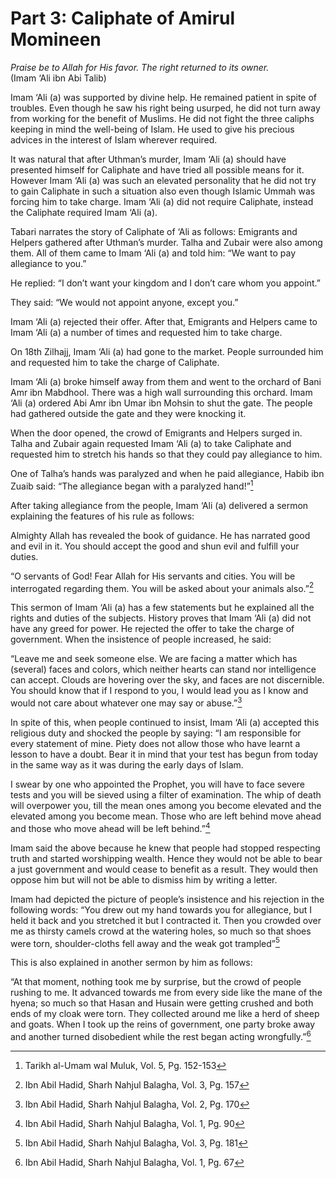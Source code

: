 Part 3: Caliphate of Amirul Momineen
====================================

*Praise be to Allah for His favor. The right returned to its owner.*  
 (Imam ‘Ali ibn Abi Talib)

Imam ‘Ali (a) was supported by divine help. He remained patient in spite
of troubles. Even though he saw his right being usurped, he did not turn
away from working for the benefit of Muslims. He did not fight the three
caliphs keeping in mind the well-being of Islam. He used to give his
precious advices in the interest of Islam wherever required.

It was natural that after Uthman’s murder, Imam ‘Ali (a) should have
presented himself for Caliphate and have tried all possible means for
it. However Imam ‘Ali (a) was such an elevated personality that he did
not try to gain Caliphate in such a situation also even though Islamic
Ummah was forcing him to take charge. Imam ‘Ali (a) did not require
Caliphate, instead the Caliphate required Imam ‘Ali (a).

Tabari narrates the story of Caliphate of ‘Ali as follows: Emigrants and
Helpers gathered after Uthman’s murder. Talha and Zubair were also among
them. All of them came to Imam ‘Ali (a) and told him: “We want to pay
allegiance to you.”

He replied: “I don’t want your kingdom and I don’t care whom you
appoint.”

They said: “We would not appoint anyone, except you.”

Imam ‘Ali (a) rejected their offer. After that, Emigrants and Helpers
came to Imam ‘Ali (a) a number of times and requested him to take
charge.

On 18th Zilhajj, Imam ‘Ali (a) had gone to the market. People surrounded
him and requested him to take the charge of Caliphate.

Imam ‘Ali (a) broke himself away from them and went to the orchard of
Bani Amr ibn Mabdhool. There was a high wall surrounding this orchard.
Imam ‘Ali (a) ordered Abi Amr ibn Umar ibn Mohsin to shut the gate. The
people had gathered outside the gate and they were knocking it.

When the door opened, the crowd of Emigrants and Helpers surged in.
Talha and Zubair again requested Imam ‘Ali (a) to take Caliphate and
requested him to stretch his hands so that they could pay allegiance to
him.

One of Talha’s hands was paralyzed and when he paid allegiance, Habib
ibn Zuaib said: “The allegiance began with a paralyzed hand!”[^1]

After taking allegiance from the people, Imam ‘Ali (a) delivered a
sermon explaining the features of his rule as follows:

Almighty Allah has revealed the book of guidance. He has narrated good
and evil in it. You should accept the good and shun evil and fulfill
your duties.

“O servants of God! Fear Allah for His servants and cities. You will be
interrogated regarding them. You will be asked about your animals
also.”[^2]

This sermon of Imam ‘Ali (a) has a few statements but he explained all
the rights and duties of the subjects. History proves that Imam ‘Ali (a)
did not have any greed for power. He rejected the offer to take the
charge of government. When the insistence of people increased, he said:

“Leave me and seek someone else. We are facing a matter which has
(several) faces and colors, which neither hearts can stand nor
intelligence can accept. Clouds are hovering over the sky, and faces are
not discernible. You should know that if I respond to you, I would lead
you as I know and would not care about whatever one may say or
abuse.”[^3]

In spite of this, when people continued to insist, Imam ‘Ali (a)
accepted this religious duty and shocked the people by saying: “I am
responsible for every statement of mine. Piety does not allow those who
have learnt a lesson to have a doubt. Bear it in mind that your test has
begun from today in the same way as it was during the early days of
Islam.

I swear by one who appointed the Prophet, you will have to face severe
tests and you will be sieved using a filter of examination. The whip of
death will overpower you, till the mean ones among you become elevated
and the elevated among you become mean. Those who are left behind move
ahead and those who move ahead will be left behind.”[^4]

Imam said the above because he knew that people had stopped respecting
truth and started worshipping wealth. Hence they would not be able to
bear a just government and would cease to benefit as a result. They
would then oppose him but will not be able to dismiss him by writing a
letter.

Imam had depicted the picture of people’s insistence and his rejection
in the following words: “You drew out my hand towards you for
allegiance, but I held it back and you stretched it but I contracted it.
Then you crowded over me as thirsty camels crowd at the watering holes,
so much so that shoes were torn, shoulder-cloths fell away and the weak
got trampled”[^5]

This is also explained in another sermon by him as follows:

“At that moment, nothing took me by surprise, but the crowd of people
rushing to me. It advanced towards me from every side like the mane of
the hyena; so much so that Hasan and Husain were getting crushed and
both ends of my cloak were torn. They collected around me like a herd of
sheep and goats. When I took up the reins of government, one party broke
away and another turned disobedient while the rest began acting
wrongfully.”[^6]

[^1]: Tarikh al-Umam wal Muluk, Vol. 5, Pg. 152-153

[^2]: Ibn Abil Hadid, Sharh Nahjul Balagha, Vol. 3, Pg. 157

[^3]: Ibn Abil Hadid, Sharh Nahjul Balagha, Vol. 2, Pg. 170

[^4]: Ibn Abil Hadid, Sharh Nahjul Balagha, Vol. 1, Pg. 90

[^5]: Ibn Abil Hadid, Sharh Nahjul Balagha, Vol. 3, Pg. 181

[^6]: Ibn Abil Hadid, Sharh Nahjul Balagha, Vol. 1, Pg. 67



